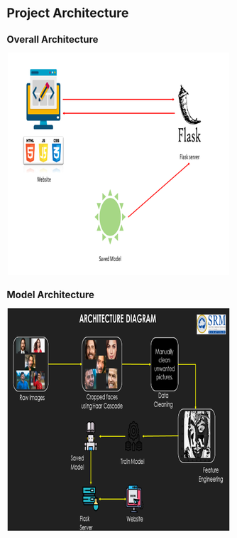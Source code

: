# Project Architecture

## Overall Architecture

<div align="center">
  <img src="https://github.com/Swamibhuvanesan/Other-works/blob/main/resource/Project%20Architecture.png" width="500" height="500" alt="png">
</div>

## Model Architecture

<div align="center">
  <img src="https://github.com/Swamibhuvanesan/Other-works/blob/main/resource/Model%20Architecture.png" width="500" height="500" alt="png">
</div>
